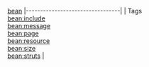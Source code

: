 [bean](tld-summary.html.md)
|---------------------------------|
| Tags                            
  [bean:include](include.html.md)    
  [bean:message](message.html.md)    
  [bean:page](page.html.md)          
  [bean:resource](resource.html.md)  
  [bean:size](size.html.md)          
  [bean:struts](struts.html.md)      |


